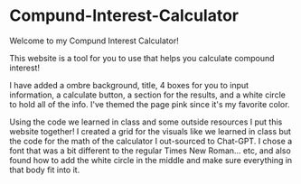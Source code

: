 # Compund-Interest-Calculator
Welcome to my Compund Interest Calculator!

This website is a tool for you to use that helps you calculate compound interest!

I have added a ombre background, title, 4 boxes for you to input information, a calculate button, a section for the results, and a white circle to hold all of the info. I've themed the page pink since it's my favorite color.

Using the code we learned in class and some outside resources I put this website together! I created a grid for the visuals like we learned in class but the code for the math of the calculator I out-sourced to Chat-GPT. I chose a font that was a bit different to the regular Times New Roman... etc, and also found how to add the white circle in the middle and make sure everything in that body fit into it.
